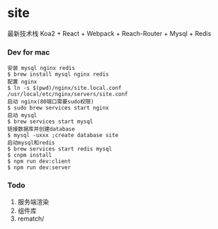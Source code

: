 # site
最新技术栈 Koa2 + React + Webpack + Reach-Router + Mysql + Redis

### Dev for mac
```shell
安装 mysql nginx redis
$ brew install mysql nginx redis
配置 nginx
$ ln -s $(pwd)/nginx/site.local.conf /usr/local/etc/nginx/servers/site.conf
启动 nginx(80端口需要sudo权限)
$ sudo brew services start nginx
启动 mysql
$ brew services start mysql
链接数据库并创建database
$ mysql -uxxx ;create database site
启动mysql和redis
$ brew services start redis mysql
$ cnpm install 
$ npm run dev:client
$ npm run dev:server
```

### Todo 
1. 服务端渲染
2. 组件库
3. rematch/